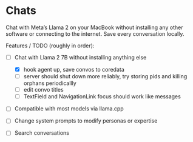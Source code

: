 # Chats

Chat with Meta’s Llama 2 on your MacBook without installing any other software or connecting to the internet. Save every conversation locally.

Features / TODO (roughly in order):
- [ ] Chat with Llama 2 7B without installing anything else
  - [x] hook agent up, save convos to coredata
  - [ ] server should shut down more reliably, try storing pids and killing orphans periodicallly
  - [ ] edit convo titles
  - [ ] TextField and NavigationLink focus should work like messages

- [ ] Compatible with most models via llama.cpp
- [ ] Change system prompts to modify personas or expertise
- [ ] Search conversations


